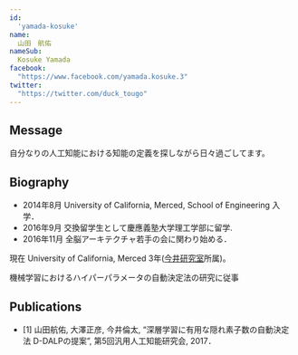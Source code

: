 ```yaml
---
id:
  'yamada-kosuke'
name:
  山田　航佑
nameSub:
  Kosuke Yamada
facebook:
  "https://www.facebook.com/yamada.kosuke.3"
twitter:
  "https://twitter.com/duck_tougo"
---
```



## Message
自分なりの人工知能における知能の定義を探しながら日々過ごしてます。


## Biography


- 2014年8月 University of California, Merced, School of Engineering 入学．
- 2016年9月 交換留学生として慶應義塾大学理工学部に留学.
- 2016年11月 全脳アーキテクチャ若手の会に関わり始める．

現在 University of California, Merced 3年([今井研究室](http://www.ailab.ics.keio.ac.jp/)所属)。   

機械学習におけるハイパーパラメータの自動決定法の研究に従事


## Publications


- [1] 山田航佑, 大澤正彦, 今井倫太, “深層学習に有用な隠れ素子数の自動決定法 D-DALPの提案”, 第5回汎用人工知能研究会, 2017．

